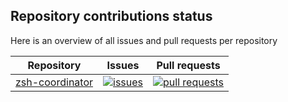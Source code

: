 ## Repository contributions status

Here is an overview of all issues and pull requests per repository

| Repository | Issues | Pull requests | 
|---|---|--|
| [zsh-coordinator](https://github.com/Marck/flash-zsh-coordinator) | [![issues](https://img.shields.io/github/issues-raw/Marck/flash-zsh-coordinator)](https://img.shields.io/github/issues-raw/Marck/flash-zsh-coordinator)|[![pull requests](https://img.shields.io/github/issues-pr/Marck/flash-zsh-coordinator)](https://github.com/Marck/flash-zsh-coordinator/pulls)| 

